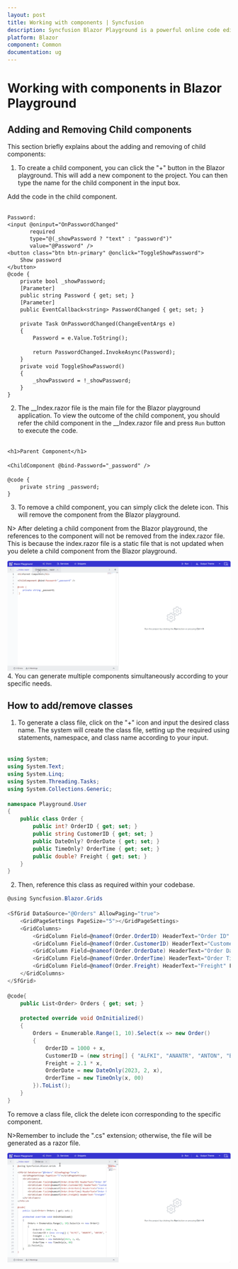 ```yaml
---
layout: post
title: Working with components | Syncfusion
description: Syncfusion Blazor Playground is a powerful online code editor for building and editing Blazor components easily.
platform: Blazor
component: Common
documentation: ug
---
```


# Working with components in Blazor Playground
## Adding and Removing Child components

This section briefly explains about the adding and removing of child components:

1. To create a child component, you can click the "+" button in the Blazor playground. This will add a new component to the project. You can then type the name for the child component in the input box.

Add the code in the child component.

```cshtml

Password:
<input @oninput="OnPasswordChanged"
       required
       type="@(_showPassword ? "text" : "password")"
       value="@Password" />
<button class="btn btn-primary" @onclick="ToggleShowPassword">
    Show password
</button>
@code {
    private bool _showPassword;
    [Parameter]
    public string Password { get; set; }
    [Parameter]
    public EventCallback<string> PasswordChanged { get; set; }

    private Task OnPasswordChanged(ChangeEventArgs e)
    {
        Password = e.Value.ToString();

        return PasswordChanged.InvokeAsync(Password);
    }
    private void ToggleShowPassword()
    {
        _showPassword = !_showPassword;
    }
}

```

2. The __Index.razor file is the main file for the Blazor playground application. To view the outcome of the child component, you should refer the child component in the __Index.razor file and press `Run` button to execute the code.

```cshtml

<h1>Parent Component</h1>

<ChildComponent @bind-Password="_password" />

@code {
    private string _password;
}

```

3. To remove a child component, you can simply click the delete icon. This will remove the component from the Blazor playground.

N> After deleting a child component from the Blazor playground, the references to the component will not be removed from the index.razor file. This is because the index.razor file is a static file that is not updated when you delete a child component from the Blazor playground.

![blazor_component](images/child_component.gif)
4. You can generate multiple components simultaneously according to your specific needs.

## How to add/remove classes

1. To generate a class file, click on the "+" icon and input the desired class name. The system will create the class file, setting up the required using statements, namespace, and class name according to your input. 

```csharp

using System;
using System.Text;
using System.Linq;
using System.Threading.Tasks;
using System.Collections.Generic;

namespace Playground.User
{
    public class Order {
        public int? OrderID { get; set; }
        public string CustomerID { get; set; }
        public DateOnly? OrderDate { get; set; }
        public TimeOnly? OrderTime { get; set; }
        public double? Freight { get; set; }
    }
}

```


2. Then, reference this class as required within your codebase.


```csharp
@using Syncfusion.Blazor.Grids

<SfGrid DataSource="@Orders" AllowPaging="true">
    <GridPageSettings PageSize="5"></GridPageSettings>
    <GridColumns>
        <GridColumn Field=@nameof(Order.OrderID) HeaderText="Order ID" TextAlign="TextAlign.Right" Width="120"></GridColumn>
        <GridColumn Field=@nameof(Order.CustomerID) HeaderText="Customer Name" Width="150"></GridColumn>
        <GridColumn Field=@nameof(Order.OrderDate) HeaderText="Order Date" Format="d" Type="ColumnType.DateOnly" TextAlign="TextAlign.Right" Width="130"></GridColumn>
        <GridColumn Field=@nameof(Order.OrderTime) HeaderText="Order Time" Type="ColumnType.TimeOnly" TextAlign="TextAlign.Right" Width="130"></GridColumn>
        <GridColumn Field=@nameof(Order.Freight) HeaderText="Freight" Format="C2" TextAlign="TextAlign.Right" Width="120"></GridColumn>
    </GridColumns>
</SfGrid>

@code{
    public List<Order> Orders { get; set; }

    protected override void OnInitialized()
    {
        Orders = Enumerable.Range(1, 10).Select(x => new Order()
        {
            OrderID = 1000 + x,
            CustomerID = (new string[] { "ALFKI", "ANANTR", "ANTON", "BLONP", "BOLID" })[new Random().Next(5)],
            Freight = 2.1 * x,
            OrderDate = new DateOnly(2023, 2, x),
            OrderTime = new TimeOnly(x, 00)
        }).ToList();
    }
}

```

To remove a class file, click the delete icon corresponding to the specific component.

N>Remember to include the ".cs" extension; otherwise, the file will be generated as a razor file.

![Adding_class](images/Add_class.gif)
